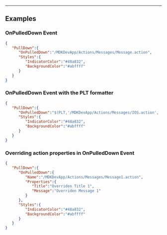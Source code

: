 
----
## Examples

### OnPulledDown Event

```json
{
   "PullDown":{
      "OnPulledDown":"/MDKDevApp/Actions/Messages/Message.action",
      "Styles":{
         "IndicatorColor":"#48a832",
         "BackgroundColor":"#abffff"
      }
   }
}
```

### OnPulledDown Event with the PLT formatter

```json
{
   "PullDown":{
      "OnPulledDown":"$(PLT,'/MDKDevApp/Actions/Messages/IOS.action', '/MDKDevApp/Actions/Messages/Android.action')",
      "Styles":{
         "IndicatorColor":"#48a832",
         "BackgroundColor":"#abffff"
      }
   }
}
```

### Overriding action properties in OnPulledDown Event

```json
{
   "PullDown":{
      "OnPulledDown":{
         "Name":"/MDKDevApp/Actions/Messages/Message1.action",
         "Properties":{
            "Title":"Overriden Title 1",
            "Message":"Overriden Message 1"
         }
      },
      "Styles":{
         "IndicatorColor":"#48a832",
         "BackgroundColor":"#abffff"
      }
   }
}
```